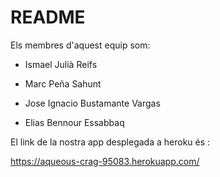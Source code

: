 # README

Els membres d'aquest equip som:

- Ismael Julià Reifs

- Marc Peña Sahunt

- Jose Ignacio Bustamante Vargas

- Elias Bennour Essabbaq

El link de la nostra app desplegada a heroku és :

https://aqueous-crag-95083.herokuapp.com/
